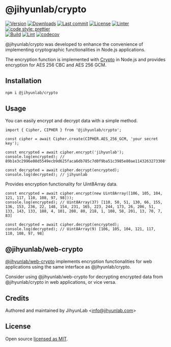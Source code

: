 # @jihyunlab/crypto

[![Version](https://img.shields.io/npm/v/@jihyunlab/crypto.svg?style=flat-square)](https://www.npmjs.com/package/@jihyunlab/crypto?activeTab=versions) [![Downloads](https://img.shields.io/npm/dt/@jihyunlab/crypto.svg?style=flat-square)](https://www.npmjs.com/package/@jihyunlab/crypto) [![Last commit](https://img.shields.io/github/last-commit/jihyunlab/crypto.svg?style=flat-square)](https://github.com/jihyunlab/crypto/graphs/commit-activity) [![License](https://img.shields.io/github/license/jihyunlab/crypto.svg?style=flat-square)](https://github.com/jihyunlab/crypto/blob/master/LICENSE) [![Linter](https://img.shields.io/badge/linter-eslint-blue?style=flat-square)](https://eslint.org) [![code style: prettier](https://img.shields.io/badge/code_style-prettier-ff69b4.svg?style=flat-square)](https://github.com/prettier/prettier)\
[![Build](https://github.com/jihyunlab/crypto/actions/workflows/build.yml/badge.svg)](https://github.com/jihyunlab/crypto/actions/workflows/build.yml) [![Lint](https://github.com/jihyunlab/crypto/actions/workflows/lint.yml/badge.svg)](https://github.com/jihyunlab/crypto/actions/workflows/lint.yml) [![codecov](https://codecov.io/gh/jihyunlab/crypto/graph/badge.svg?token=UW73ZNZY03)](https://codecov.io/gh/jihyunlab/crypto)

@jihyunlab/crypto was developed to enhance the convenience of implementing cryptographic functionalities in Node.js applications.

The encryption function is implemented with [Crypto](https://nodejs.org/api/crypto.html) in Node.js and provides encryption for AES 256 CBC and AES 256 GCM.

## Installation

```bash
npm i @jihyunlab/crypto
```

## Usage

You can easily encrypt and decrypt data with a simple method.

```
import { Cipher, CIPHER } from '@jihyunlab/crypto';

const cipher = await Cipher.create(CIPHER.AES_256_GCM, 'your secret key');

const encrypted = await cipher.encrypt('jihyunlab');
console.log(encrypted); // 89b1e3c2996e08d5549ecb9d625faca6db785c7d0f9ba51c3985e80ae1143263273308f5eb

const decrypted = await cipher.decrypt(encrypted);
console.log(decrypted); // jihyunlab
```

Provides encryption functionality for Uint8Array data.

```
const encrypted = await cipher.encrypt(new Uint8Array([106, 105, 104, 121, 117, 110, 108, 97, 98]));
console.log(encrypted); // Uint8Array(37) [110, 50, 51, 130, 66, 155, 136, 153, 236, 22, 148, 154, 231, 165, 223, 244, 173, 26, 206, 51, 133, 143, 133, 188, 4, 101, 208, 80, 218, 1, 108, 58, 201, 13, 70, 7, 83]

const decrypted = await cipher.decrypt(encrypted);
console.log(decrypted); // Uint8Array(9) [106, 105, 104, 121, 117, 110, 108, 97, 98]
```

## @jihyunlab/web-crypto

[@jihyunlab/web-crypto](https://www.npmjs.com/package/@jihyunlab/web-crypto) implements encryption functionalities for web applications using the same interface as @jihyunlab/crypto.

Consider using @jihyunlab/web-crypto for decrypting encrypted data from @jihyunlab/crypto in web applications, or vice versa.

## Credits

Authored and maintained by JihyunLab <<info@jihyunlab.com>>

## License

Open source [licensed as MIT](https://github.com/jihyunlab/crypto/blob/master/LICENSE).
